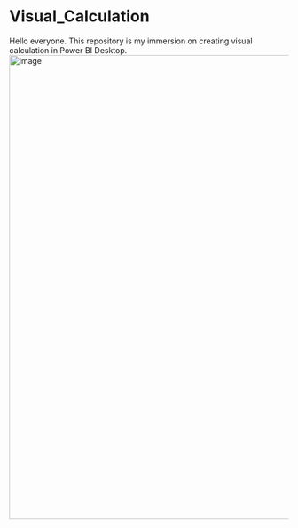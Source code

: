 # Visual_Calculation
Hello everyone. This repository is my immersion on creating visual calculation in Power BI Desktop.
<img width="1494" height="837" alt="image" src="https://github.com/user-attachments/assets/2251e056-6625-40bc-a042-3cc17b55c320" />


